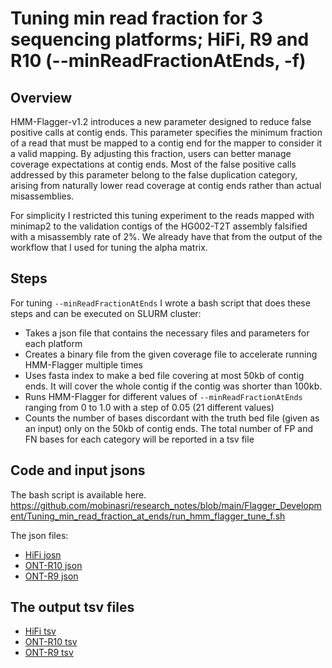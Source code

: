 # Tuning min read fraction for 3 sequencing platforms; HiFi, R9 and R10 (--minReadFractionAtEnds, -f)

## Overview

HMM-Flagger-v1.2 introduces a new parameter designed to reduce false positive calls at contig ends. This parameter specifies the minimum fraction of a read that must be mapped to a contig end for the mapper to consider it a valid mapping. By adjusting this fraction, users can better manage coverage expectations at contig ends. Most of the false positive calls addressed by this parameter belong to the false duplication category, arising from naturally lower read coverage at contig ends rather than actual misassemblies.

For simplicity I restricted this tuning experiment to the reads mapped with minimap2 to the validation contigs of the HG002-T2T assembly falsified with a misassembly rate of 2%. We already have that from the output of the workflow that I used for tuning the alpha matrix.

## Steps
For tuning `--minReadFractionAtEnds` I wrote a bash script that does these steps and can be executed on SLURM cluster:
- Takes a json file that contains the necessary files and parameters for each platform 
- Creates a binary file from the given coverage file to accelerate running HMM-Flagger multiple times
- Uses fasta index to make a bed file covering at most 50kb of contig ends. It will cover the whole contig if the contig was shorter than 100kb.
- Runs HMM-Flagger for different values of `--minReadFractionAtEnds` ranging from 0 to 1.0 with a step of 0.05 (21 different values)
- Counts the number of bases discordant with the truth bed file (given as an input) only on the 50kb of contig ends. The total number of FP and FN bases for each category will be reported in a tsv file

## Code and input jsons
The bash script is available here.
https://github.com/mobinasri/research_notes/blob/main/Flagger_Development/Tuning_min_read_fraction_at_ends/run_hmm_flagger_tune_f.sh 

The json files:
- [HiFi josn](https://github.com/mobinasri/research_notes/blob/main/Flagger_Development/Tuning_min_read_fraction_at_ends/HiFi_DC_1.2/run_hmm_flagger_tune_f.inputs.json)
- [ONT-R10 json](https://github.com/mobinasri/research_notes/blob/main/Flagger_Development/Tuning_min_read_fraction_at_ends/ONT_R1041_Dorado/run_hmm_flagger_tune_f.inputs.json)
- [ONT-R9 json](https://github.com/mobinasri/research_notes/blob/main/Flagger_Development/Tuning_min_read_fraction_at_ends/ONT_R941_Guppy6.3.7/run_hmm_flagger_tune_f.inputs.json)


## The output tsv files
- [HiFi tsv](https://github.com/mobinasri/research_notes/blob/main/Flagger_Development/Tuning_min_read_fraction_at_ends/HiFi_DC_1.2/tune_read_frac_table_HiFi_DC_1.2.tsv)
- [ONT-R10 tsv](https://github.com/mobinasri/research_notes/blob/main/Flagger_Development/Tuning_min_read_fraction_at_ends/ONT_R1041_Dorado/tune_read_frac_table_ONT_R1041_Dorado.tsv)
- [ONT-R9 tsv](https://github.com/mobinasri/research_notes/blob/main/Flagger_Development/Tuning_min_read_fraction_at_ends/ONT_R941_Guppy6.3.7/tune_read_frac_table_ONT_R941_Guppy6.3.7.tsv)
